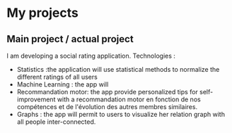 # My projects 


## Main project / actual project

I am developing a social rating application. Technologies : 
- Statistics :the application will use statistical methods to normalize the different ratings of all users
- Machine Learning : the app will 
- Recommandation motor: the app provide personalized tips for self-improvement with a recommandation motor en fonction de nos compétences et de l'évolution des autres membres similaires.
- Graphs : the app will permit to users to visualize her relation graph with all people inter-connected.
